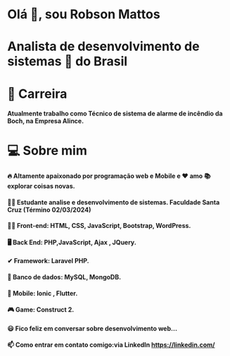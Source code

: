 #                Olá 👋, sou Robson Mattos
# Analista de desenvolvimento de sistemas 🚀 do Brasil

# 💼 Carreira
#### Atualmente trabalho como Técnico de sistema de alarme de incêndio da Boch, na Empresa Alince.

# 💻 Sobre mim
#### 🔥 Altamente apaixonado por programação web e Mobile e ❤️ amo 📚 explorar coisas novas.
#### 👨‍🎓 Estudante analise e desenvolvimento de sistemas. Faculdade Santa Cruz (Término 02/03/2024)
#### 👨‍💻 Front-end: HTML, CSS, JavaScript, Bootstrap, WordPress.
#### 🖥️ Back End: PHP,JavaScript, Ajax , JQuery.
#### ✔ Framework: Laravel PHP.
#### 💾 Banco de dados: MySQL, MongoDB.
#### 📱 Mobile: Ionic , Flutter.
#### 🎮 Game: Construct 2.
#### 😃 Fico feliz em conversar sobre desenvolvimento web...
#### 📫 Como entrar em contato comigo:via LinkedIn https://linkedin.com/
